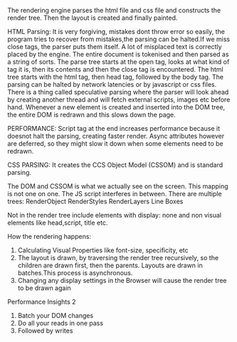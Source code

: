 The rendering engine parses the html file and css file and constructs the render tree. Then the layout is created and finally painted.

HTML Parsing:
It is very forgiving, mistakes dont throw error so easily, the program tries to recover
from mistakes,the parsing can be halted.If we miss close tags, the parser puts them itself. A lot of misplaced text is correctly placed by the engine. 
The entire document is tokenised and then parsed as a string of sorts. The parse tree starts at the open tag, looks at what kind of tag it is, then its contents and then the close tag is encountered. 
The html tree starts with the html tag, then head tag, followed by the body tag. The parsing can be halted by network latencies or by javascript or css files.
There is a thing called speculative parsing where the parser will look ahead by creating another thread and will fetch external scripts, images etc before hand.
Whenever a new element is created and inserted into the DOM tree, the entire DOM is redrawn and this slows down the page.

PERFORMANCE:
Script tag at the end increases performance because it doesnot halt the parsing, creating faster render. Async attributes however are deferred, so they might slow it down when some elements need to be redrawn.

CSS PARSING:
It creates the CCS Object Model (CSSOM) and is standard parsing.

The DOM and CSSOM is what we actually see on the screen.
This mapping is not one on one. The JS script interferes in between. 
There are multiple trees:
RenderObject
RenderStyles
RenderLayers
Line Boxes

Not in the render tree include elements with display: none and non visual elements like head,script, title etc.

How the rendering happens:
1. Calculating Visual Properties like font-size, specificity, etc
2. The layout is drawn, by traversing the render tree recursively, so the children are drawn first, then the parents.
Layouts are drawn in batches.This process is asynchronous.
3. Changing any display settings in the Browser will cause the render tree to be drawn again

Performance Insights 2
1. Batch your DOM changes
2. Do all your reads in one pass
3. Followed by writes


